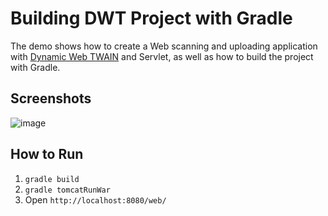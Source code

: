 Building DWT Project with Gradle
=======================================================================
The demo shows how to create a Web scanning and uploading application with [Dynamic Web TWAIN][1] and Servlet, as well as how to build the project with Gradle.

Screenshots
-----------
![image](http://www.codepool.biz/wp-content/uploads/2015/04/dwt_servlet_upload.png)

How to Run
----------
1. `gradle build`
2. `gradle tomcatRunWar`
3. Open `http://localhost:8080/web/`

[1]:http://www.dynamsoft.com/Products/WebTWAIN_Overview.aspx


